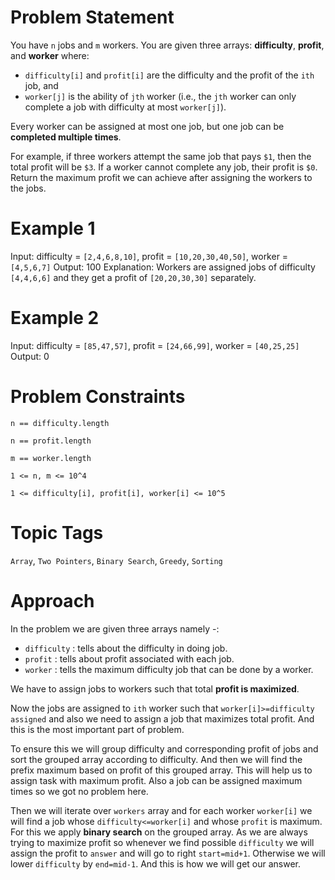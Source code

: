 # Problem Statement

You have `n` jobs and `m` workers. You are given three arrays: **difficulty**, **profit**, and **worker** where:

- `difficulty[i]` and `profit[i]` are the difficulty and the profit of the `ith` job, and
- `worker[j]` is the ability of `jth` worker (i.e., the `jth` worker can only complete a job with difficulty at most `worker[j]`).

Every worker can be assigned at most one job, but one job can be **completed multiple times**.

For example, if three workers attempt the same job that pays `$1`, then the total profit will be `$3`. If a worker cannot complete any job, their profit is `$0`.
Return the maximum profit we can achieve after assigning the workers to the jobs.

# Example 1

Input: difficulty = `[2,4,6,8,10]`, profit = `[10,20,30,40,50]`, worker = `[4,5,6,7]`
Output: 100
Explanation: Workers are assigned jobs of difficulty `[4,4,6,6]` and they get a profit of `[20,20,30,30]` separately.

# Example 2

Input: difficulty = `[85,47,57]`, profit = `[24,66,99]`, worker = `[40,25,25]`
Output: 0

# Problem Constraints

`n == difficulty.length`

`n == profit.length`

`m == worker.length`

`1 <= n, m <= 10^4`

`1 <= difficulty[i], profit[i], worker[i] <= 10^5`

# Topic Tags

`Array`, `Two Pointers`, `Binary Search`, `Greedy`, `Sorting`

# Approach

In the problem we are given three arrays namely -:
- `difficulty` : tells about the difficulty in doing job.
- `profit` : tells about profit associated with each job.
- `worker` : tells the maximum difficulty job that can be done by a worker.

We have to assign jobs to workers such that total **profit is maximized**.

Now the jobs are assigned to `ith` worker such that `worker[i]>=difficulty assigned` and also we need to assign a job that maximizes total profit. 
And this is the most important part of problem. 

To ensure this we will group difficulty and corresponding profit of jobs and sort the grouped array according to difficulty. And then we will find the prefix 
maximum based on profit of this grouped array. This will help us to assign task with maximum profit. Also a job can be assigned maximum times so we got no problem
here.

Then we will iterate over `workers` array and for each worker `worker[i]` we will find a job whose `difficulty<=worker[i]` and whose `profit` is maximum. For this
we apply **binary search** on the grouped array. As we are always trying to maximize profit so whenever we find possible `difficulty` we will assign the profit
to `answer` and will go to right `start=mid+1`. Otherwise we will lower `difficulty` by `end=mid-1`. And this is how we will get our answer.
